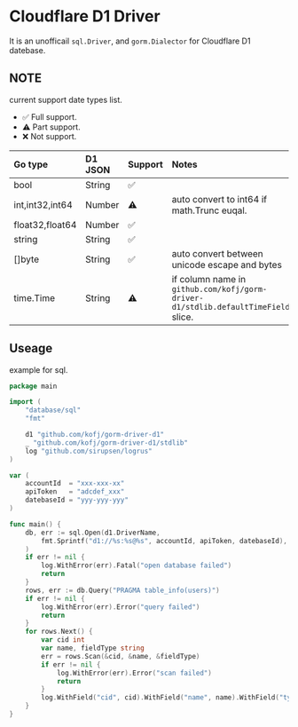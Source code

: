 # Cloudflare D1 Driver
It is an unofficail `sql.Driver`, and `gorm.Dialector` for Cloudflare D1 datebase.

## NOTE
current support date types list.
- ✅ Full support.
- ⚠️ Part support.
- ❌ Not support.

| Go type | D1 JSON | Support | Notes |
|:---|:---|:---|:---|
| bool | String | ✅ | |
| int,int32,int64 | Number | ⚠️ | auto convert to int64 if math.Trunc euqal. |
| float32,float64 | Number | ✅ ||
| string | String| ✅ | |
| []byte | String | ✅ | auto convert between unicode escape and bytes|
| time.Time| String | ⚠️ | if column name in `github.com/kofj/gorm-driver-d1/stdlib.defaultTimeFields` slice. |


## Useage
example for sql.
```go
package main

import (
	"database/sql"
	"fmt"

	d1 "github.com/kofj/gorm-driver-d1"
	_ "github.com/kofj/gorm-driver-d1/stdlib"
	log "github.com/sirupsen/logrus"
)

var (
	accountId  = "xxx-xxx-xx"
	apiToken   = "adcdef_xxx"
	datebaseId = "yyy-yyy-yyy"
)

func main() {
	db, err := sql.Open(d1.DriverName,
		fmt.Sprintf("d1://%s:%s@%s", accountId, apiToken, datebaseId),
	)
	if err != nil {
		log.WithError(err).Fatal("open database failed")
		return
	}
	rows, err := db.Query("PRAGMA table_info(users)")
	if err != nil {
		log.WithError(err).Error("query failed")
		return
	}
	for rows.Next() {
		var cid int
		var name, fieldType string
		err = rows.Scan(&cid, &name, &fieldType)
		if err != nil {
			log.WithError(err).Error("scan failed")
			return
		}
		log.WithField("cid", cid).WithField("name", name).WithField("type", fieldType).Info("scan result")
	}
}
```